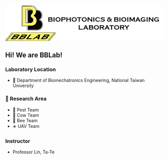 <!--
[Announcement]
This README.md is visible to everyone on GitHub.
For member-only README.md, please visit '.github-private' repository.
[Detail]
bblabNTU/.github is a ✨special ✨ repository that you can use to add README.md to your public organization profile, visible to anyone. 
Make sure it’s public and and initialize it with a README in the profile directory to get started.
-->
![Biophotonics & Bioimaging Laboratory](https://github.com/bblabNTU/.github/blob/main/profile/assets/logo.png)

## Hi! We are BBLab!
### Laboratory Location
- 🏫 Department of Biomechatronics Engineering, National Taiwan University
### 🔬 Research Area
- 🦟 Pest Team
- 🐄 Cow Team
- 🐝 Bee Team
- ✈️ UAV Team
### Instructor
- Professor Lin, Ta-Te
